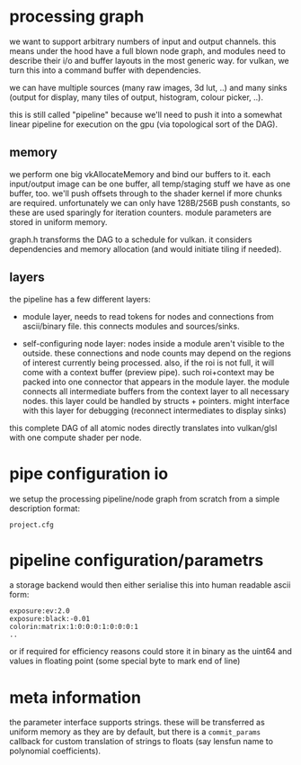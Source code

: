 # processing graph

we want to support arbitrary numbers of input and output channels. this means
under the hood have a full blown node graph, and modules need to describe
their i/o and buffer layouts in the most generic way. for vulkan, we turn
this into a command buffer with dependencies.

we can have multiple sources (many raw images, 3d lut, ..) and many sinks
(output for display, many tiles of output, histogram, colour picker, ..).

this is still called "pipeline" because we'll need to push it into a somewhat
linear pipeline for execution on the gpu (via topological sort of the DAG).

## memory

we perform one big vkAllocateMemory and bind our buffers to it. each
input/output image can be one buffer, all temp/staging stuff we have as one
buffer, too.  we'll push offsets through to the shader kernel if more chunks
are required. unfortunately we can only have 128B/256B push constants, so these
are used sparingly for iteration counters. module parameters are stored in
uniform memory.

graph.h transforms the DAG to a schedule for vulkan. it considers dependencies
and memory allocation (and would initiate tiling if needed).


## layers

the pipeline has a few different layers:

* module layer, needs to read tokens for nodes and connections from
ascii/binary file. this connects modules and sources/sinks.

* self-configuring node layer: nodes inside a module aren't visible to
the outside. these connections and node counts may depend on the regions of
interest currently being processed. also, if the roi is not full, it will
come with a context buffer (preview pipe). such roi+context may be packed into
one connector that appears in the module layer. the module connects
all intermediate buffers from the context layer to all necessary nodes.
this layer could be handled by structs + pointers.
might interface with this layer for debugging (reconnect intermediates to
display sinks)

this complete DAG of all atomic nodes directly translates into vulkan/glsl with
one compute shader per node.


# pipe configuration io

we setup the processing pipeline/node graph from
scratch from a simple description format:

```
project.cfg
```

# pipeline configuration/parametrs

a storage backend would then either serialise this into human readable
ascii form:

```
exposure:ev:2.0
exposure:black:-0.01
colorin:matrix:1:0:0:0:1:0:0:0:1
..
```

or if required for efficiency reasons could store it in binary as the uint64
and values in floating point (some special byte to mark end of line)

# meta information

the parameter interface supports strings. these will be transferred as uniform
memory as they are by default, but there is a `commit_params` callback for
custom translation of strings to floats (say lensfun name to polynomial
coefficients).
